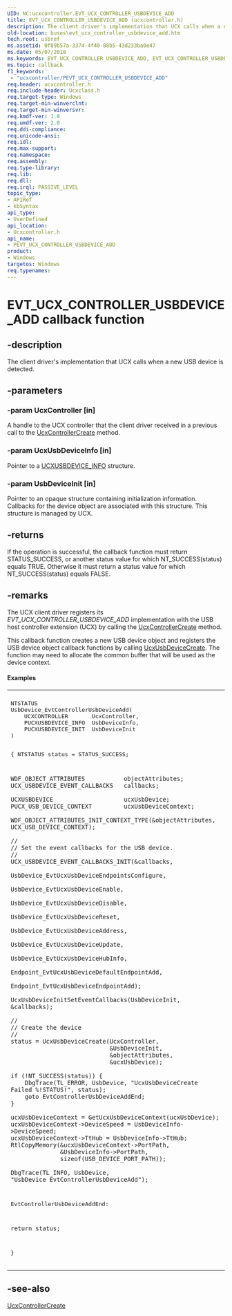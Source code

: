 ```yaml
---
UID: NC:ucxcontroller.EVT_UCX_CONTROLLER_USBDEVICE_ADD
title: EVT_UCX_CONTROLLER_USBDEVICE_ADD (ucxcontroller.h)
description: The client driver's implementation that UCX calls when a new USB device is detected.
old-location: buses\evt_ucx_controller_usbdevice_add.htm
tech.root: usbref
ms.assetid: 0f89b57a-3374-4f40-88b5-43d233ba0e47
ms.date: 05/07/2018
ms.keywords: EVT_UCX_CONTROLLER_USBDEVICE_ADD, EVT_UCX_CONTROLLER_USBDEVICE_ADD callback, EvtUcxControllerUsbDeviceAdd, EvtUcxControllerUsbDeviceAdd callback function [Buses], PEVT_UCX_CONTROLLER_USBDEVICE_ADD, PEVT_UCX_CONTROLLER_USBDEVICE_ADD callback function pointer [Buses], buses.evt_ucx_controller_usbdevice_add, ucxcontroller/EvtUcxControllerUsbDeviceAdd
ms.topic: callback
f1_keywords:
 - "ucxcontroller/PEVT_UCX_CONTROLLER_USBDEVICE_ADD"
req.header: ucxcontroller.h
req.include-header: Ucxclass.h
req.target-type: Windows
req.target-min-winverclnt: 
req.target-min-winversvr: 
req.kmdf-ver: 1.0
req.umdf-ver: 2.0
req.ddi-compliance: 
req.unicode-ansi: 
req.idl: 
req.max-support: 
req.namespace: 
req.assembly: 
req.type-library: 
req.lib: 
req.dll: 
req.irql: PASSIVE_LEVEL
topic_type:
- APIRef
- kbSyntax
api_type:
- UserDefined
api_location:
- Ucxcontroller.h
api_name:
- PEVT_UCX_CONTROLLER_USBDEVICE_ADD
product:
- Windows
targetos: Windows
req.typenames: 
---
```


# EVT_UCX_CONTROLLER_USBDEVICE_ADD callback function


## -description


The client driver's implementation that UCX calls when a new USB device is detected.


## -parameters




### -param UcxController [in]

 A handle to the UCX controller that the client driver received in a previous call to  the <a href="https://docs.microsoft.com/previous-versions/windows/hardware/drivers/mt188033(v=vs.85)">UcxControllerCreate</a> method.


### -param UcxUsbDeviceInfo [in]

Pointer to a <a href="https://docs.microsoft.com/windows-hardware/drivers/ddi/ucxusbdevice/ns-ucxusbdevice-_ucxusbdevice_info">UCXUSBDEVICE_INFO</a> structure.


### -param UsbDeviceInit [in]

Pointer to an opaque structure containing initialization
    information.  Callbacks for the device object are associated with this structure.
    This structure is managed by UCX.


## -returns



If the operation is successful, the callback function must return STATUS_SUCCESS, or another status value for which NT_SUCCESS(status) equals TRUE. Otherwise it must return a status value for which NT_SUCCESS(status) equals FALSE.




## -remarks



The UCX client driver registers its <i>EVT_UCX_CONTROLLER_USBDEVICE_ADD</i> implementation with the USB host controller extension (UCX) by calling the <a href="https://docs.microsoft.com/previous-versions/windows/hardware/drivers/mt188033(v=vs.85)">UcxControllerCreate</a> method.

This callback function creates a new USB device object and registers the
    USB device object callback functions by calling
    <a href="https://docs.microsoft.com/windows-hardware/drivers/ddi/ucxusbdevice/nf-ucxusbdevice-ucxusbdevicecreate">UcxUsbDeviceCreate</a>.  The function may need to allocate the common buffer that will be
    used as the device context.


#### Examples

<div class="code"><span codelanguage=""><table>
<tr>
<th></th>
</tr>
<tr>
<td>
<pre>NTSTATUS
UsbDevice_EvtControllerUsbDeviceAdd(
    UCXCONTROLLER       UcxController,
    PUCXUSBDEVICE_INFO  UsbDeviceInfo,
    PUCXUSBDEVICE_INIT  UsbDeviceInit
)

{
    NTSTATUS                        status = STATUS_SUCCESS;

    WDF_OBJECT_ATTRIBUTES           objectAttributes;
    UCX_USBDEVICE_EVENT_CALLBACKS   callbacks;

    UCXUSBDEVICE                    ucxUsbDevice;
    PUCX_USB_DEVICE_CONTEXT         ucxUsbDeviceContext;

    WDF_OBJECT_ATTRIBUTES_INIT_CONTEXT_TYPE(&objectAttributes, UCX_USB_DEVICE_CONTEXT);

    //
    // Set the event callbacks for the USB device.
    //
    UCX_USBDEVICE_EVENT_CALLBACKS_INIT(&callbacks,
                                       UsbDevice_EvtUcxUsbDeviceEndpointsConfigure,
                                       UsbDevice_EvtUcxUsbDeviceEnable,
                                       UsbDevice_EvtUcxUsbDeviceDisable,
                                       UsbDevice_EvtUcxUsbDeviceReset,
                                       UsbDevice_EvtUcxUsbDeviceAddress,
                                       UsbDevice_EvtUcxUsbDeviceUpdate,
                                       UsbDevice_EvtUcxUsbDeviceHubInfo,
                                       Endpoint_EvtUcxUsbDeviceDefaultEndpointAdd,
                                       Endpoint_EvtUcxUsbDeviceEndpointAdd);

    UcxUsbDeviceInitSetEventCallbacks(UsbDeviceInit, &callbacks);

    //
    // Create the device
    //
    status = UcxUsbDeviceCreate(UcxController,
                                &UsbDeviceInit,
                                &objectAttributes,
                                &ucxUsbDevice);

    if (!NT_SUCCESS(status)) {
        DbgTrace(TL_ERROR, UsbDevice, "UcxUsbDeviceCreate Failed %!STATUS!", status);
        goto EvtControllerUsbDeviceAddEnd;
    }

    ucxUsbDeviceContext = GetUcxUsbDeviceContext(ucxUsbDevice);
    ucxUsbDeviceContext->DeviceSpeed = UsbDeviceInfo->DeviceSpeed;
    ucxUsbDeviceContext->TtHub = UsbDeviceInfo->TtHub;
    RtlCopyMemory(&ucxUsbDeviceContext->PortPath,
                  &UsbDeviceInfo->PortPath,
                  sizeof(USB_DEVICE_PORT_PATH));

    DbgTrace(TL_INFO, UsbDevice, "UsbDevice_EvtControllerUsbDeviceAdd");

EvtControllerUsbDeviceAddEnd:

    return status;
}</pre>
</td>
</tr>
</table></span></div>



## -see-also




<a href="https://docs.microsoft.com/previous-versions/windows/hardware/drivers/mt188033(v=vs.85)">UcxControllerCreate</a>
 

 

